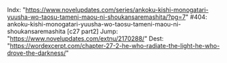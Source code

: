 Indx: "https://www.novelupdates.com/series/ankoku-kishi-monogatari-yuusha-wo-taosu-tameni-maou-ni-shoukansaremashita/?pg=7"
#404: ankoku-kishi-monogatari-yuusha-wo-taosu-tameni-maou-ni-shoukansaremashita [c27 part2]
Jump: "https://www.novelupdates.com/extnu/2170288/"
Dest: "https://wordexcerpt.com/chapter-27-2-he-who-radiate-the-light-he-who-drove-the-darkness/"